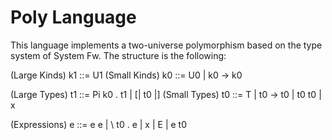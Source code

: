 Poly Language
=============

This language implements a two-universe polymorphism based on the
type system of System Fw. The structure is the following:

(Large Kinds) k1 ::= U1
(Small Kinds) k0 ::= U0 | k0 -> k0

(Large Types) t1 ::= Pi k0 . t1 | [| t0 |]
(Small Types) t0 ::= T | t0 -> t0 | t0 t0 | x

(Expressions) e  ::= e e | \ t0 . e | x | E | e t0
